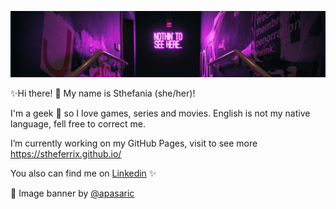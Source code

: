 ![banner](https://github.com/stheferrix/stheferrix/blob/main/pexels-aleksandar-pasaric.jpg)

✨Hi there! 👋 My name is Sthefania (she/her)!

I'm a geek 🖖 so I love games, series and movies. English is not my native language, fell free to correct me.

I’m currently working on my GitHub Pages, visit to see more https://stheferrix.github.io/

You also can find me on [Linkedin](https://www.linkedin.com/in/sthefaniaferri/)
✨

💜 Image banner by [@apasaric](https://www.pexels.com/pt-br/@apasaric)
